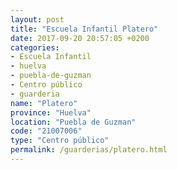 ```yaml
---
layout: post
title: "Escuela Infantil Platero"
date: 2017-09-20 20:57:05 +0200
categories:
- Escuela Infantil
- huelva
- puebla-de-guzman
- Centro público
- guarderia
name: "Platero"
province: "Huelva"
location: "Puebla de Guzman"
code: "21007006"
type: "Centro público"
permalink: /guarderias/platero.html
---
```

